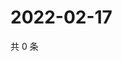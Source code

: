 # 2022-02-17

共 0 条

<!-- BEGIN WEIBO -->
<!-- 最后更新时间 Thu Feb 17 2022 02:17:07 GMT+0800 (China Standard Time) -->

<!-- END WEIBO -->
